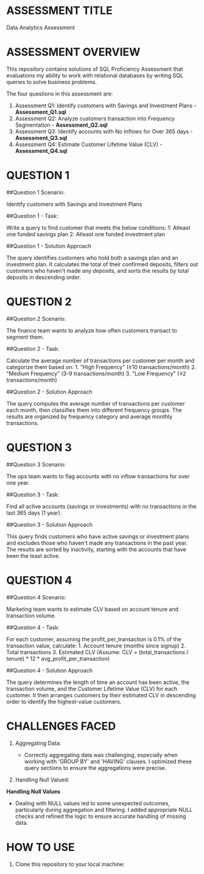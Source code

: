 # ASSESSMENT TITLE

Data Analytics Assessment

# ASSESSMENT OVERVIEW

This repository contains solutions of SQL Proficiency Assessment that evaluations my ability to work with relational databases by writing SQL queries to solve business problems. 

The four questions in this assessment are:

1. Assessment Q1: Identify customers with Savings and Investment Plans - **Assessment_Q1.sql**
2. Assessment Q2: Analyze customers transaction into Frequency Segmentation - **Assessment_Q2.sql**
3. Assessment Q3: Identify accounts with No Inflows for Over 365 days   - **Assessment_Q3.sql**
4. Assessment Q4: Estimate Customer Lifetime Value (CLV) - **Assessment_Q4.sql**


# QUESTION 1

##Question 1 Scenario: 

Identify customers with Savings and Investment Plans 


##Question 1 - Task:

Write a query to find customer that meets the below conditions:
	1: Atleast one funded savings plan
	2: Atleast one funded investment plan 

##Question 1 - Solution Approach

The query identifies customers who hold both a savings plan and an investment plan. It calculates the total of their confirmed deposits, filters out customers who haven't made any deposits, and sorts the results by total deposits in descending order.


# QUESTION 2

##Question 2 Scenario: 

The finance team wants to analyze how often customers transact to segment them.


##Question 2 - Task:

Calculate the average number of transactions per customer per month and categorize them based on:
	1. "High Frequency" (≥10 transactions/month)
	2. "Medium Frequency" (3-9 transactions/month)
	3. "Low Frequency" (≤2 transactions/month)

##Question 2 - Solution Approach

The query computes the average number of transactions per customer each month, then classifies them into different frequency groups. The results are organized by frequency category and average monthly transactions.



# QUESTION 3

##Question 3 Scenario: 

The ops team wants to flag accounts with no inflow transactions for over one year.

##Question 3 - Task:

Find all active accounts (savings or investments) with no transactions in the last 365 days (1 year).

##Question 3 - Solution Approach

This query finds customers who have active savings or investment plans and excludes those who haven't made any transactions in the past year. The results are sorted by inactivity, starting with the accounts that have been the least active.



# QUESTION 4

##Question 4 Scenario: 

Marketing team wants to estimate CLV based on account tenure and transaction volume.

##Question 4 - Task:

For each customer, assuming the profit_per_transaction is 0.1% of the transaction value, calculate:
	1. Account tenure (months since signup)
	2. Total transactions
	3. Estimated CLV (Assume: CLV = (total_transactions / tenure) * 12 * avg_profit_per_transaction)

##Question 4 - Solution Approach

The query determines the length of time an account has been active, the transaction volume, and the Customer Lifetime Value (CLV) for each customer. It then arranges customers by their estimated CLV in descending order to identify the highest-value customers.



# CHALLENGES FACED
1. Aggregating Data:
   - Correctly aggregating data was challenging, especially when working with 'GROUP BY' and 'HAVING' clauses. I optimized these query sections to ensure the aggregations were precise.

2. Handling Null Valued:

**Handling Null Values**
   - Dealing with NULL values led to some unexpected outcomes, particularly during aggregation and filtering. I added appropriate NULL checks and refined the logic to ensure accurate handling of missing data.




# HOW TO USE

1. Clone this repository to your local machine:







